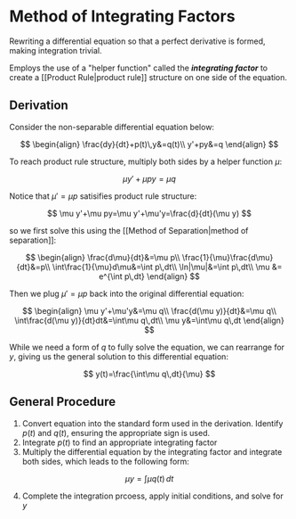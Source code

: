 # Method of Integrating Factors

Rewriting a differential equation so that a perfect derivative is formed, making integration trivial.

Employs the use of a "helper function" called the ***integrating factor*** to create a [[Product Rule|product rule]] structure on one side of the equation.

## Derivation

Consider the non-separable differential equation below:

$$
\begin{align}
\frac{dy}{dt}+p(t)\,y&=q(t)\\
y'+py&=q
\end{align}
$$

To reach product rule structure, multiply  both sides by a helper function $\mu$:

$$
\mu y'+\mu py=\mu q
$$

Notice that $\mu'=\mu p$ satisifies product rule structure:

$$
\mu y'+\mu py=\mu y'+\mu'y=\frac{d}{dt}(\mu y)
$$

so we first solve this using the [[Method of Separation|method of separation]]:

$$
\begin{align}
\frac{d\mu}{dt}&=\mu p\\
\frac{1}{\mu}\frac{d\mu}{dt}&=p\\
\int\frac{1}{\mu}d\mu&=\int p\,dt\\
\ln|\mu|&=\int p\,dt\\
\mu &= e^{\int p\,dt}
\end{align}
$$

Then we plug $\mu'=\mu p$ back into the original differential equation:

$$
\begin{align}
\mu y'+\mu'y&=\mu q\\
\frac{d(\mu y)}{dt}&=\mu q\\
\int\frac{d(\mu y)}{dt}dt&=\int\mu q\,dt\\
\mu y&=\int\mu q\,dt
\end{align}
$$

While we need a form of $q$ to fully solve the equation, we can rearrange for $y$, giving us the general solution to this differential equation:

$$
y(t)=\frac{\int\mu q\,dt}{\mu}
$$

## General Procedure

1. Convert equation into  the standard form used in the derivation. Identify $p(t)$ and $q(t)$, ensuring the appropriate sign is used.
2. Integrate $p(t)$ to find an appropriate integrating factor
3. Multiply the differential equation by the integrating factor and integrate both sides, which leads to the following form:

$$
\mu y = \int\mu q(t)\,dt
$$

4. Complete the integration prcoess, apply initial conditions, and solve for $y$